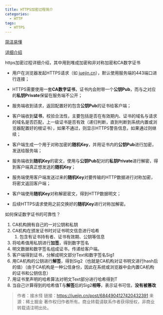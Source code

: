 ```yaml
---
title: HTTPS加密过程简介
categories: 
  - HTTP
tags: 
  - HTTPS
---
```

[简洁易懂](https://juejin.cn/post/6844903795776815117)

[详细介绍](https://juejin.cn/post/6844904127420432391)

 https加密过程详细介绍，其中用到堆成加密和非对称加密和CA数字证书

- 用户在浏览器发起HTTPS请求（如 [juejin.cn](https://juejin.cn/user/747323638163768)），默认使用服务端的443端口进行连接；

- HTTPS需要使用一套**CA数字证书**，证书内会附带一个**公钥Pub**，而与之对应的**私钥Private**保留在服务端不公开；

- 服务端收到请求，返回配置好的包含**公钥Pub**的证书给客户端；

- 客户端收到**证书**，校验合法性，主要包括是否在有效期内、证书的域名与请求的域名是否匹配，上一级证书是否有效（递归判断，直到判断到系统内置或浏览器配置好的根证书），如果不通过，则显示HTTPS警告信息，如果通过则继续；
- 客户端生成一个用于对称加密的**随机Key**，并用证书内的**公钥Pub**进行加密，发送给服务端；
- 服务端收到**随机Key**的密文，使用与**公钥Pub**配对的**私钥Private**进行解密，得到客户端真正想发送的**随机Key**；
- 服务端使用客户端发送过来的**随机Key**对要传输的HTTP数据进行对称加密，将密文返回客户端；
- 客户端使用**随机Key**对称解密密文，得到HTTP数据明文；
- 后续HTTPS请求使用之前交换好的**随机Key**进行对称加解密。



如何保证数字证书的可靠性？

1. CA机构拥有自己的一对公钥和私钥
2. CA机构在颁发证书时对证书明文信息进行哈希
   1. 包含有证书持有者、证书有效期、公钥等信息
3. 将哈希值用私钥进行**加签**，得到数字签名
4. 明文数据和数字签名组成证书，传递给客户端。
5. 客户端得到证书，分解成明文部分Text和数字签名Sig1
6. 用CA机构的公钥进行**解签**，得到Sig2（也就是CA机构对证书明文进行hash后的值）（由于CA机构是一种公信身份，因此在系统或浏览器中会内置CA机构的证书和公钥信息）
7. 用证书里声明的哈希算法对明文Text部分进行哈希得到T
8. 当自己计算得到的哈希值T与**解签**后的Sig2**相等**，表示证书可信，**没有被篡改**

>
> 作者：接水怪
> 链接：https://juejin.cn/post/6844904127420432391
> 来源：稀土掘金
> 著作权归作者所有。商业转载请联系作者获得授权，非商业转载请注明出处。